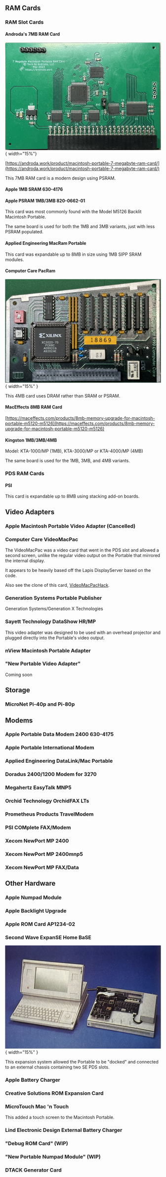 ## RAM Cards
### RAM Slot Cards

#### Androda's 7MB RAM Card
![](media/androda7MB.jpg){ width="15%"}

[https://androda.work/product/macintosh-portable-7-megabyte-ram-card/](https://androda.work/product/macintosh-portable-7-megabyte-ram-card/)

This 7MB RAM card is a modern design using PSRAM.

#### Apple 1MB SRAM 630-4176

#### Apple PSRAM 1MB/3MB 820-0662-01

This card was most commonly found with the Model M5126 Backlit Macintosh Portable.

The same board is used for both the 1MB and 3MB variants, just with less PSRAM populated.

#### Applied Engineering MacRam Portable

This card was expandable up to 8MB in size using 1MB SIPP SRAM modules.

#### Computer Care PacRam
![](media/pacram.jpg){ width="15%" }

This 4MB card uses DRAM rather than SRAM or PSRAM.

#### MacEffects 8MB RAM Card

[https://maceffects.com/products/8mb-memory-upgrade-for-macintosh-portable-m5120-m5126](https://maceffects.com/products/8mb-memory-upgrade-for-macintosh-portable-m5120-m5126)

#### Kingston 1MB/3MB/4MB

Model: KTA-1000/MP (1MB), KTA-3000/MP or KTA-4000/MP (4MB)

The same board is used for the 1MB, 3MB, and 4MB variants.

### PDS RAM Cards

#### PSI

This card is expandable up to 8MB using stacking add-on boards.

## Video Adapters

### Apple Macintosh Portable Video Adapter (Cancelled)

### Computer Care VideoMacPac
The VideoMacPac was a video card that went in the PDS slot and allowed a second screen, unlike the regular video output on the Portable that mirrored the internal display.

It appears to be heavily based off the Lapis DisplayServer based on the code.

Also see the clone of this card, [VideoMacPacHack](https://github.com/apmcpherson/VideoMacPacHack/).

### Generation Systems Portable Publisher
Generation Systems/Generation X Technologies

### Sayett Technology DataShow HR/MP
This video adapter was designed to be used with an overhead projector and plugged directly into the Portable's video output.

### nView Macintosh Portable Adapter

### "New Portable Video Adapter"
Coming soon

## Storage

### MicroNet Pi-40p and Pi-80p

## Modems

### Apple Portable Data Modem 2400 630-4175

### Apple Portable International Modem

### Applied Engineering DataLink/Mac Portable

### Doradus 2400/1200 Modem for 3270

### Megahertz EasyTalk MNP5

### Orchid Technology OrchidFAX LTs

### Prometheus Products TravelModem

### PSI COMplete FAX/Modem

### Xecom NewPort MP 2400

### Xecom NewPort MP 2400mnp5

### Xecom NewPort MP FAX/Data

## Other Hardware

### Apple Numpad Module

### Apple Backlight Upgrade

### Apple ROM Card AP1234-02

### Second Wave ExpanSE Home BaSE
![The ExpanSE Home BaSE connected to a Macintosh Portable](media/expanse_homebase.jpg){ width="15%" }

This expansion system allowed the Portable to be "docked" and connected to an external chassis containing two SE PDS slots.

### Apple Battery Charger

### Creative Solutions ROM Expansion Card

### MicroTouch Mac 'n Touch
This added a touch screen to the Macintosh Portable.

### Lind Electronic Design External Battery Charger

### "Debug ROM Card" (WIP)

### "New Portable Numpad Module" (WIP)

### DTACK Generator Card